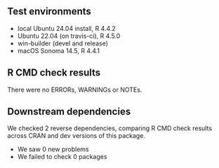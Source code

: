## Test environments
* local Ubuntu 24.04 install, R 4.4.2
* Ubuntu 22.04 (on travis-ci), R 4.5.0
* win-builder (devel and release)
* macOS Sonoma 14.5, R 4.4.1

## R CMD check results
There were no ERRORs, WARNINGs or NOTEs.

## Downstream dependencies

We checked 2 reverse dependencies, comparing R CMD check results across CRAN and dev versions of this package.

 * We saw 0 new problems
 * We failed to check 0 packages

